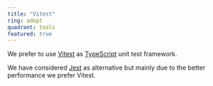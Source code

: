 ```yaml
---
title: "Vitest"
ring: adopt
quadrant: tools
featured: true
---
```


We prefer to use <a href="https://vitest.dev/">Vitest</a> as <a href="typescript.html">TypeScript</a> unit test framework.

We have considered <a href="https://jestjs.io/">Jest</a> as alternative but mainly due to the better performance we prefer Vitest. 